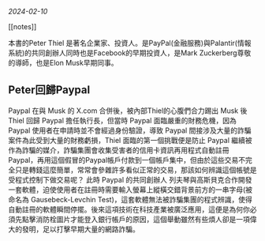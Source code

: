 *2024-02-10*

[[notes]]

本書的Peter Thiel 是著名企業家、投資人。是PayPal(金融服務)與Palantir(情報系統)的共同創辦人同時也是Facebook的早期投資人，是Mark Zuckerberg尊敬的導師，也是Elon Musk早期同事。

## Peter回歸Paypal
Paypal 在與 Musk 的 X.com 合併後，被內部Thiel的心腹們合力踢出 Musk 後 Thiel 回歸 Paypal 擔任執行長，但當時 Paypal 面臨嚴重的財務危機，因為 Paypal 使用者在申請時並不會經過身份驗證，導致 Paypal 間接涉及大量的詐騙案件為此受到大量的財務虧損，Thiel 面臨的第一個挑戰便是防止 Paypal 繼續被作為詐騙的媒介，詐騙集團會收集受害者的信用卡資訊再用程式自動註冊Paypal，再用這個假冒的Paypal帳戶付款到一個帳戶集中，但由於這些交易不完全只是轉錢這麼簡單，常常會參雜許多看似正常的交易，那該如何辨識這個帳號是受程式控制下做交易呢？
此時 Paypal 的共同創辦人 列夫琴與高斯貝克合作開發一套軟體，迫使使用者在註冊時需要輸入螢幕上縱橫交錯背景前方的一串字母(被命名為 Gausebeck-Levchin Test)，這套軟體無法被詐騙集團的程式辨識，使得自動註冊的軟體瞬間停擺。後來這項技術在科技產業被廣泛應用，這便是為何你必須先點擊消防栓圖片才能登入銀行帳戶的原因，這個舉動雖然有些煩人卻是一項偉大的發明，足以打擊早期大量的網路詐騙。